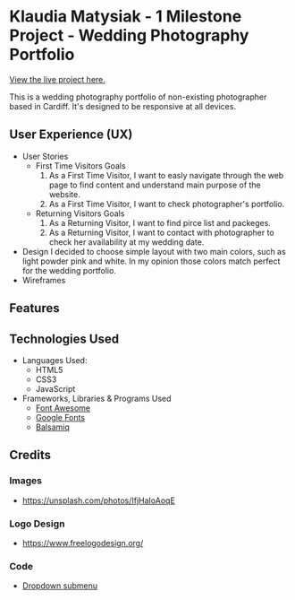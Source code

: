 # Klaudia Matysiak - 1 Milestone Project - Wedding Photography Portfolio

[View the live project here.](https://klaudiamatysiak.github.io/1MP-Matysiak/)

This is a wedding photography portfolio of non-existing photographer based in Cardiff. It's designed to be responsive at all devices.

## User Experience (UX)
* User Stories
    - First Time Visitors Goals
        1. As a First Time Visitor, I want to easly navigate through the web page to find content and understand main purpose of the website.
        2. As a First Time Visitor, I want to check photographer's portfolio.
    - Returning Visitors Goals
        1. As a Returning Visitor, I want to find pirce list and packeges. 
        2. As a Returning Visitor, I want to contact with photographer to check her availability at my wedding date.
* Design
I decided to choose simple layout with two main colors, such as light powder pink and white. In my opinion those colors match perfect for the wedding portfolio.
* Wireframes

## Features

## Technologies Used
* Languages Used:
    - HTML5
    - CSS3
    - JavaScript
* Frameworks, Libraries & Programs Used
    - [Font Awesome](https://cdnjs.com/libraries/font-awesome) 
    - [Google Fonts](https://fonts.google.com/)
    - [Balsamiq](https://balsamiq.com/)

## Credits
### Images
* https://unsplash.com/photos/IfjHaIoAoqE
### Logo Design
* https://www.freelogodesign.org/
### Code
* [Dropdown submenu](https://www.w3schools.com/css/css_dropdowns.asp) 
